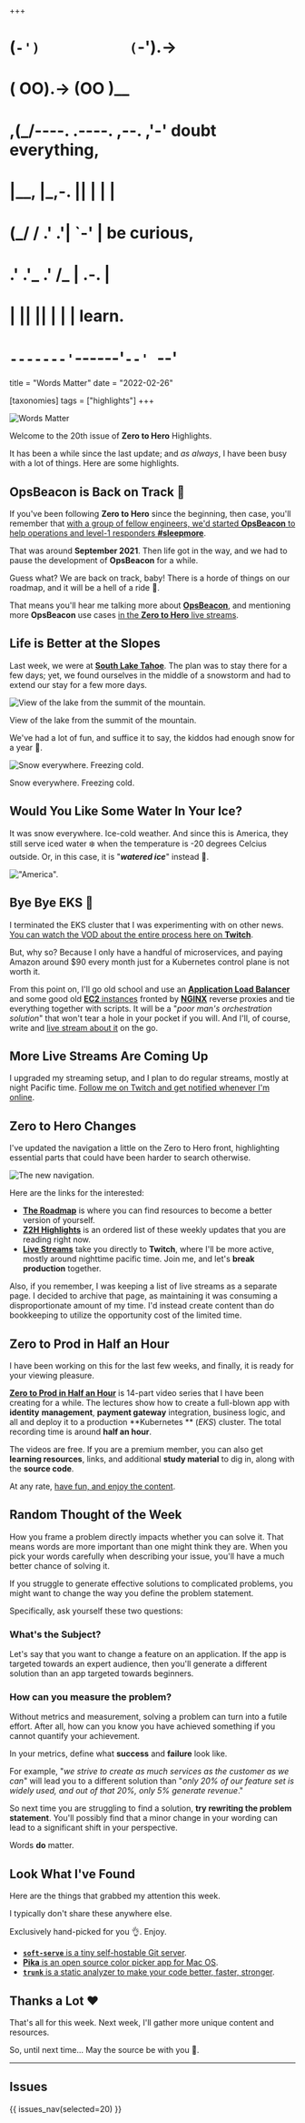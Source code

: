 +++
#   (`-')           (`-').->
#   ( OO).->        (OO )__
# ,(_/----. .----. ,--. ,'-' doubt everything,
# |__,    |\_,-.  ||  | |  |
#  (_/   /    .' .'|  `-'  | be curious,
#  .'  .'_  .'  /_ |  .-.  |
# |       ||      ||  | |  | learn.
# `-------'`------'`--' `--'

title = "Words Matter"
date = "2022-02-26"

[taxonomies]
tags = ["highlights"]
+++

![Words Matter](/images/size/w1200/2024/03/framing.png)

Welcome to the 20th issue of **Zero to Hero** Highlights.

It has been a while since the last update; and *as always*, I have been busy
with a lot of things. Here are some highlights.

## **OpsBeacon** is Back on Track 🤘

If you've been following **Zero to Hero** since the beginning, then case, you'll
remember that [with a group of fellow engineers, we'd started **OpsBeacon** to
help operations and level-1 responders **#sleepmore**][opsbeacon-highlight].

[opsbeacon-highlight]: @/highlights/issue-0027.md

That was around **September 2021**. Then life got in the way, and we had to
pause the development of **OpsBeacon** for a while.

Guess what? We are back on track, baby! There is a horde of things on our
roadmap, and it will be a hell of a ride 🤘.

That means you'll hear me talking more about [**OpsBeacon**][opsbeacon], and
mentioning more **OpsBeacon** use cases [in the **Zero to Hero** live
streams][twitch].

[opsbeacon]: https://ob2.ai

[twitch]: https://www.twitch.tv/VadidekiVolkan

## Life is Better at the Slopes

Last week, we were at [**South Lake Tahoe**][tahoe]. The plan was to stay there
for a few days; yet, we found ourselves in the middle of a snowstorm and had to
extend our stay for a few more days.

[tahoe]: https://en.wikipedia.org/wiki/Lake_Tahoe

![View of the lake from the summit of the mountain.](/images/2022/02/IMG_2807.jpeg)

View of the lake from the summit of the mountain.

We've had a lot of fun, and suffice it to say, the kiddos had enough snow for a
year 🙂.

![Snow everywhere. Freezing cold.](/images/2022/02/IMG_2824.jpeg)

Snow everywhere. Freezing cold.

## Would You Like Some Water In Your Ice?

It was snow everywhere. Ice-cold weather. And since this is America, they still
serve iced water ❄️ when the temperature is -20 degrees Celcius outside. Or, in
this case, it is "**_watered ice_**" instead 🙂.

!["America".](/images/2022/02/IMG_2853.jpeg)

## Bye Bye EKS 👋

I terminated the EKS cluster that I was experimenting with on other news.
[You can watch the VOD about the entire process here on **Twitch**][eks-vod].

[eks-vod]: https://www.twitch.tv/videos/1408100867

But, why so? Because I only have a handful of microservices, and paying Amazon
around $90 every month just for a Kubernetes control plane is not worth it.

From this point on, I'll go old school and use an [**Application Load
Balancer**][alb] and some good old [**EC2** instances][ec2] fronted by
[**NGINX**][nginx] reverse proxies and tie everything together with scripts.
It will be a "_poor man's orchestration solution_" that won't tear a hole in
your pocket if you will. And I'll, of course, write and
[live stream about it][twitch] on the go.

[alb]: https://aws.amazon.com/elasticloadbalancing/

[ec2]: https://aws.amazon.com/ec2/

[nginx]: https://www.nginx.com/

## More Live Streams Are Coming Up

I upgraded my streaming setup, and I plan to do regular streams, mostly at night
Pacific time. [Follow me on Twitch and get notified whenever
I'm online][twitch].

## Zero to Hero Changes

I've updated the navigation a little on the Zero to Hero front, highlighting
essential parts that could have been harder to search otherwise.

![The new navigation.](/images/2022/02/Screen-Shot-2022-02-26-at-8.31.09-AM.png)

Here are the links for the interested:

* [**The Roadmap**](@/roadmap/_index.md) is where you can find resources to
  become a better version of yourself.
* [**Z2H Highlights**](@/highlights/_index.md) is an ordered list of these
  weekly updates that you are reading right now.
* [**Live Streams**][twitch] take you directly to **Twitch**, where I'll be more
  active, mostly around nighttime pacific time. Join me, and let's **break
  production** together.

Also, if you remember, I was keeping a list of live streams as a separate page.
I decided to archive that page, as maintaining it was consuming a
disproportionate amount of my time. I'd instead create content than do
bookkeeping to utilize the opportunity cost of the limited time.

## Zero to Prod in Half an Hour

I have been working on this for the last few weeks, and finally, it is ready for
your viewing pleasure.

[**Zero to Prod in Half an Hour**](@/zero-to-prod/_index.md) is 14-part video
series that I have been creating for a while. The lectures show how to create a
full-blown app with **identity** **management**, **payment gateway**
integration, business logic, and all and deploy it to a production **Kubernetes
**
(*EKS*) cluster. The total recording time is around **half an hour**.

The videos are free. If you are a premium member, you can also get **learning
resources**, links, and additional **study material** to dig in, along with the
**source code**.

At any rate, [have fun, and enjoy the content](@/zero-to-prod/_index.md).

## Random Thought of the Week

How you frame a problem directly impacts whether you can solve it. That means
words are more important than one might think they are. When you pick your
words carefully when describing your issue, you'll have a much better chance of
solving it.

If you struggle to generate effective solutions to complicated problems, you
might want to change the way you define the problem statement.

Specifically, ask yourself these two questions:

### What's the Subject?

Let's say that you want to change a feature on an application. If the app is
targeted towards an expert audience, then you'll generate a different solution
than an app targeted towards beginners.

### How can you measure the problem?

Without metrics and measurement, solving a problem can turn into a futile
effort. After all, how can you know you have achieved something if you cannot
quantify your achievement.

In your metrics, define what **success** and **failure** look like.

For example, "*we strive to create as much services as the customer as we can*"
will lead you to a different solution than "*only 20% of our feature set is
widely used, and out of that 20%, only 5% generate revenue*."

So next time you are struggling to find a solution, **try rewriting the problem
statement**. You'll possibly find that a minor change in your wording can lead
to a significant shift in your perspective.

Words **do** matter.

## Look What I've Found

Here are the things that grabbed my attention this week.

I typically don't share these anywhere else.

Exclusively hand-picked for you 👌. Enjoy.

* [**`soft-serve`** is a tiny self-hostable Git server](https://github.com/charmbracelet/soft-serve).
* [**Pika** is an open source color picker app for Mac OS](https://superhighfives.com/pika).
* [**`trunk`** is a static analyzer to make your code better, faster, stronger](https://trunk.io/products/check).

## Thanks a Lot ❤️

That's all for this week. Next week, I'll gather more unique content and
resources.

So, until next time... May the source be with you 🦄.

--------

## Issues

{{ issues_nav(selected=20) }}

